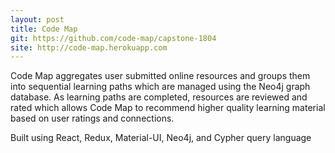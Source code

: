 ```yaml
---
layout: post
title: Code Map
git: https://github.com/code-map/capstone-1804
site: http://code-map.herokuapp.com
---
```


Code Map aggregates user submitted online resources and groups them into sequential learning paths which are managed using the Neo4j graph database. As learning paths are completed, resources are reviewed and rated which allows Code Map to recommend higher quality learning material based on user ratings and connections.

Built using React, Redux, Material-UI, Neo4j, and Cypher query language
